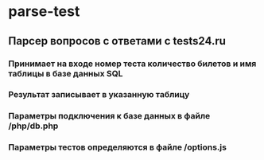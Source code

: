 # parse-test

## Парсер вопросов с ответами с tests24.ru

### Принимает на входе номер теста количество билетов и имя таблицы в базе данных SQL
### Результат записывает в указанную таблицу
### Параметры подключения к базе данных в файле /php/db.php
### Параметры тестов определяются в файле /options.js
